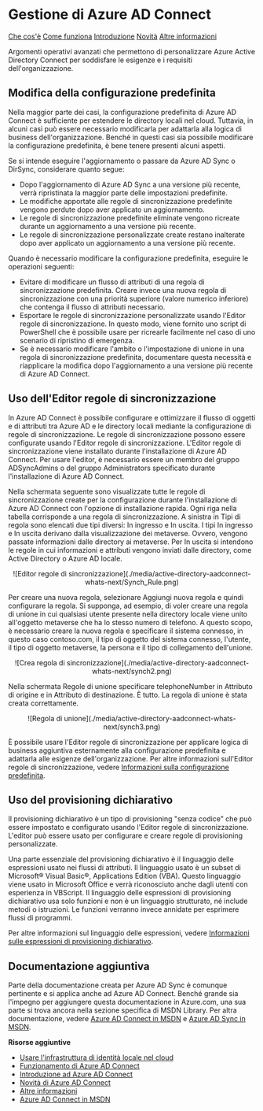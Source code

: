 <properties 
	pageTitle="Gestione di Azure AD Connect" 
	description="Informazioni su come estendere la configurazione predefinita e attività operative per Azure AD Connect." 
	services="active-directory" 
	documentationCenter="" 
	authors="billmath" 
	manager="terrylan" 
	editor="lisatoft"/>

<tags 
	ms.service="active-directory" 
	ms.workload="identity" 
	ms.tgt_pltfrm="na" 
	ms.devlang="na" 
	ms.topic="article" 
	ms.date="04/02/2015" 
	ms.author="billmath"/>

# Gestione di Azure AD Connect 


<div class="dev-center-tutorial-selector sublanding">
<a href="/it-it/documentation/articles/active-directory-aadconnect/" title="Che cos&apos;è" class="current">Che cos'è</a> <a href="/it-it/documentation/articles/active-directory-aadconnect-how-it-works/" title="Come funziona">Come funziona</a> <a href="/it-it/documentation/articles/active-directory-aadconnect-get-started/" title="Introduzione">Introduzione</a> <a href="/it-it/documentation/articles/active-directory-aadconnect-whats-next/" title="Novità">Novità</a> <a href="/it-it/documentation/articles/active-directory-aadconnect-learn-more/" title="Altre informazioni">Altre informazioni</a>
</div>

Argomenti operativi avanzati che permettono di personalizzare Azure Active Directory Connect per soddisfare le esigenze e i requisiti dell'organizzazione.

## Modifica della configurazione predefinita
Nella maggior parte dei casi, la configurazione predefinita di Azure AD Connect è sufficiente per estendere le directory locali nel cloud. Tuttavia, in alcuni casi può essere necessario modificarla per adattarla alla logica di business dell'organizzazione. Benché in questi casi sia possibile modificare la configurazione predefinita, è bene tenere presenti alcuni aspetti.

Se si intende eseguire l'aggiornamento o passare da Azure AD Sync o DirSync, considerare quanto segue:

- Dopo l'aggiornamento di Azure AD Sync a una versione più recente, verrà ripristinata la maggior parte delle impostazioni predefinite.
- Le modifiche apportate alle regole di sincronizzazione predefinite vengono perdute dopo aver applicato un aggiornamento.
- Le regole di sincronizzazione predefinite eliminate vengono ricreate durante un aggiornamento a una versione più recente.
- Le regole di sincronizzazione personalizzate create restano inalterate dopo aver applicato un aggiornamento a una versione più recente.

Quando è necessario modificare la configurazione predefinita, eseguire le operazioni seguenti:

- Evitare di modificare un flusso di attributi di una regola di sincronizzazione predefinita. Creare invece una nuova regola di sincronizzazione con una priorità superiore (valore numerico inferiore) che contenga il flusso di attributi necessario.
- Esportare le regole di sincronizzazione personalizzate usando l'Editor regole di sincronizzazione. In questo modo, viene fornito uno script di PowerShell che è possibile usare per ricrearle facilmente nel caso di uno scenario di ripristino di emergenza.
- Se è necessario modificare l'ambito o l'impostazione di unione in una regola di sincronizzazione predefinita, documentare questa necessità e riapplicare la modifica dopo l'aggiornamento a una versione più recente di Azure AD Connect.






 

## Uso dell'Editor regole di sincronizzazione

In Azure AD Connect è possibile configurare e ottimizzare il flusso di oggetti e di attributi tra Azure AD e le directory locali mediante la configurazione di regole di sincronizzazione. Le regole di sincronizzazione possono essere configurate usando l'Editor regole di sincronizzazione. L'Editor regole di sincronizzazione viene installato durante l'installazione di Azure AD Connect. Per usare l'editor, è necessario essere un membro del gruppo ADSyncAdmins o del gruppo Administrators specificato durante l'installazione di Azure AD Connect.

Nella schermata seguente sono visualizzate tutte le regole di sincronizzazione create per la configurazione durante l'installazione di Azure AD Connect con l'opzione di installazione rapida. Ogni riga nella tabella corrisponde a una regola di sincronizzazione. A sinistra in Tipi di regola sono elencati due tipi diversi: In ingresso e In uscita. I tipi In ingresso e In uscita derivano dalla visualizzazione dei metaverse. Ovvero, vengono passate informazioni dalle directory ai metaverse. Per In uscita si intendono le regole in cui informazioni e attributi vengono inviati dalle directory, come Active Directory o Azure AD locale.

<center>![Editor regole di sincronizzazione](./media/active-directory-aadconnect-whats-next/Synch_Rule.png) </center>

Per creare una nuova regola, selezionare Aggiungi nuova regola e quindi configurare la regola. Si supponga, ad esempio, di voler creare una regola di unione in cui qualsiasi utente presente nella directory locale viene unito all'oggetto metaverse che ha lo stesso numero di telefono. A questo scopo, è necessario creare la nuova regola e specificare il sistema connesso, in questo caso contoso.com, il tipo di oggetto del sistema connesso, l'utente, il tipo di oggetto metaverse, la persona e il tipo di collegamento dell'unione.

<center>![Crea regola di sincronizzazione](./media/active-directory-aadconnect-whats-next/synch2.png) </center>


Nella schermata Regole di unione specificare telephoneNumber in Attributo di origine e in Attributo di destinazione. È tutto. La regola di unione è stata creata correttamente.

<center>![Regola di unione](./media/active-directory-aadconnect-whats-next/synch3.png) </center>

È possibile usare l'Editor regole di sincronizzazione per applicare logica di business aggiuntiva esternamente alla configurazione predefinita e adattarla alle esigenze dell'organizzazione. Per altre informazioni sull'Editor regole di sincronizzazione, vedere [Informazioni sulla configurazione predefinita](https://msdn.microsoft.com/library/azure/dn800963.aspx).


## Uso del provisioning dichiarativo 
Il provisioning dichiarativo è un tipo di provisioning "senza codice" che può essere impostato e configurato usando l'Editor regole di sincronizzazione. L'editor può essere usato per configurare e creare regole di provisioning personalizzate.

Una parte essenziale del provisioning dichiarativo è il linguaggio delle espressioni usato nei flussi di attributi. Il linguaggio usato è un subset di Microsoft® Visual Basic®, Applications Edition (VBA). Questo linguaggio viene usato in Microsoft Office e verrà riconosciuto anche dagli utenti con esperienza in VBScript. Il linguaggio delle espressioni di provisioning dichiarativo usa solo funzioni e non è un linguaggio strutturato, né include metodi o istruzioni. Le funzioni verranno invece annidate per esprimere flussi di programmi.

Per altre informazioni sul linguaggio delle espressioni, vedere [Informazioni sulle espressioni di provisioning dichiarativo](https://msdn.microsoft.com/library/azure/dn801048.aspx).

## Documentazione aggiuntiva
Parte della documentazione creata per Azure AD Sync è comunque pertinente e si applica anche ad Azure AD Connect. Benché grande sia l'impegno per aggiungere questa documentazione in Azure.com, una sua parte si trova ancora nella sezione specifica di MSDN Library. Per altra documentazione, vedere [Azure AD Connect in MSDN](https://msdn.microsoft.com/library/azure/dn832695.aspx) e [Azure AD Sync in MSDN](https://msdn.microsoft.com/library/azure/dn790204.aspx).

**Risorse aggiuntive**

* [Usare l'infrastruttura di identità locale nel cloud](active-directory-aadconnect.md)
* [Funzionamento di Azure AD Connect](active-directory-aadconnect-how-it-works.md)
* [Introduzione ad Azure AD Connect](active-directory-aadconnect-get-started.md)
* [Novità di Azure AD Connect](active-directory-aadconnect-whats-next.md)
* [Altre informazioni](active-directory-aadconnect-learn-more.md)
* [Azure AD Connect in MSDN](https://msdn.microsoft.com/library/azure/dn832695.aspx)

<!---HONumber=58--> 